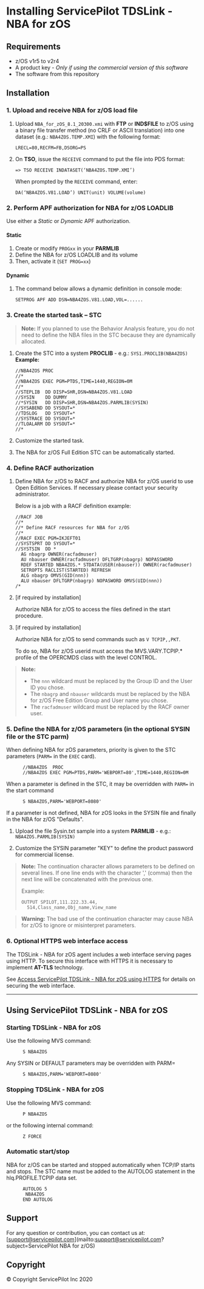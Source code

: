 # Installing ServicePilot TDSLink - NBA for zOS

## Requirements

- z/OS v1r5 to v2r4
- A product key - *Only if using the commercial version of this software*
- The software from this repository

## Installation

### 1. Upload and receive NBA for z/OS load file

   1. Upload `NBA_for_zOS_8.1_20300.xmi` with **FTP** or **IND$FILE** to z/OS using a binary file transfer method (no CRLF or ASCII translation) into one dataset (e.g.: `NBA4ZOS.TEMP.XMI`) with the following format:

          LRECL=80,RECFM=FB,DSORG=PS

   2. On **TSO**, issue the `RECEIVE` command to put the file into PDS format:

          => TSO RECEIVE INDATASET(‘NBA4ZOS.TEMP.XMI’)

      When prompted by the `RECEIVE` command, enter:

          DA(‘NBA4ZOS.V81.LOAD’) UNIT(unit) VOLUME(volume)

### 2. Perform APF authorization for NBA for z/OS LOADLIB

Use either a *Static* or *Dynamic* APF authorization.

#### Static

   1. Create or modify `PROGxx` in your **PARMLIB**
   2. Define the NBA for z/OS LOADLIB and its volume
   3. Then, activate it (`SET PROG=xx`)

#### Dynamic

   1. The command below allows a dynamic definition in console mode:

          SETPROG APF ADD DSN=NBA4ZOS.V81.LOAD,VOL=......

### 3. Create the started task – STC

> **Note:** If you planned to use the Behavior Analysis feature, you do not need to define the NBA files in the STC because they are dynamically allocated.

   1. Create the STC into a system **PROCLIB** - e.g.: `SYS1.PROCLIB(NBA4ZOS)`
   **Example:**

          //NBA4ZOS PROC
          //*
          //NBA4ZOS EXEC PGM=PTDS,TIME=1440,REGION=0M
          //*
          //STEPLIB  DD DISP=SHR,DSN=NBA4ZOS.V81.LOAD
          //SYSIN    DD DUMMY
          //*SYSIN   DD DISP=SHR,DSN=NBA4ZOS.PARMLIB(SYSIN)
          //SYSABEND DD SYSOUT=*
          //TDSLOG   DD SYSOUT=*
          //SYSTRACE DD SYSOUT=*
          //TLOALARM DD SYSOUT=*
          //*

   2. Customize the started task.

   3. The NBA for z/OS Full Edition STC can be automatically started.


### 4. Define RACF authorization

   1. Define NBA for z/OS to RACF and authorize NBA for z/OS userid to use Open Edition Services. If necessary please contact your security administrator.

      Below is a job with a RACF definition example:

          //RACF JOB
          //*
          //* Define RACF resources for NBA for z/OS
          //*
          //RACF EXEC PGM=IKJEFT01
          //SYSTSPRT DD SYSOUT=*
          //SYSTSIN  DD *
            AG nbagrp OWNER(racfadmuser)
            AU nbauser OWNER(racfadmuser) DFLTGRP(nbagrp) NOPASSWORD
            RDEF STARTED NBA4ZOS.* STDATA(USER(nbauser)) OWNER(racfadmuser)
            SETROPTS RACLIST(STARTED) REFRESH
            ALG nbagrp OMVS(GID(nnn))
            ALU nbauser DFLTGRP(nbagrp) NOPASWORD OMVS(UID(nnn))
          /*

   2. [if required by installation]

      Authorize NBA for z/OS to access the files defined in the start procedure.

   3. [if required by installation]

      Authorize NBA for z/OS to send commands such as `V TCPIP,,PKT`.

      To do so, NBA for z/OS userid must access the MVS.VARY.TCPIP.* profile of the OPERCMDS class with the level CONTROL.

> **Note:**
>  - The `nnn` wildcard must be replaced by the Group ID and the User ID you chose.
> - The `nbagrp` and `nbauser` wildcards must be replaced by the NBA for z/OS Free Edition Group and User name you chose.
> - The `racfadmuser` wildcard must be replaced by the RACF owner user.


### 5. Define the NBA for z/OS parameters (in the optional SYSIN file or the STC parm)

When defining NBA for zOS parameters, priority is given to the STC parameters (`PARM=` in the `EXEC` card).

          //NBA4ZOS  PROC
          //NBA4ZOS EXEC PGM=PTDS,PARM='WEBPORT=80',TIME=1440,REGION=0M

When a parameter is defined in the STC, it may be overridden with `PARM=` in the start command

          S NBA4ZOS,PARM='WEBPORT=8080'

If a parameter is not defined, NBA for zOS looks in the SYSIN file and finally in the NBA for z/OS "Defaults".

   1. Upload the file Sysin.txt sample into a system **PARMLIB** - e.g.: `NBA4ZOS.PARMLIB(SYSIN)`

   2. Customize the SYSIN parameter "KEY" to define the product password for commercial license.


> **Note:** The continuation character allows parameters to be defined on several lines. If one line ends with the character ',' (comma) then the next line will be concatenated with the previous one.
>
> Example:
>
>     OUTPUT SPILOT,111.222.33.44,
>       514,Class_name,Obj_name,View_name

> **Warning:** The bad use of the continuation character may cause NBA for z/OS to ignore or misinterpret parameters.


### 6. Optional HTTPS web interface access

The TDSLink - NBA for zOS agent includes a web interface serving pages using HTTP. To secure this interface with HTTPS it is necessary to implement **AT-TLS** technology.

See [Access ServicePilot TDSLink - NBA for zOS using HTTPS](https.md) for details on securing the web interface.

---

## Using ServicePilot TDSLink - NBA for zOS

### Starting TDSLink - NBA for zOS

Use the following MVS command:

          S NBA4ZOS
 
Any SYSIN or DEFAULT parameters may be overridden with PARM=

          S NBA4ZOS,PARM='WEBPORT=8080'
 
### Stopping TDSLink - NBA for zOS

Use the following MVS command:

          P NBA4ZOS

or the following internal command:

          Z FORCE

### Automatic start/stop

NBA for z/OS can be started and stopped automatically when TCP/IP starts and stops. The STC name must be added to the AUTOLOG statement in the hlq.PROFILE.TCPIP data set.

          AUTOLOG 5
           NBA4ZOS
          END AUTOLOG

## Support

For any question or contribution, you can contact us at: [support@servicepilot.com](mailto:support@servicepilot.com?subject=ServicePilot NBA for z/OS)

## Copyright

© Copyright ServicePilot Inc 2020